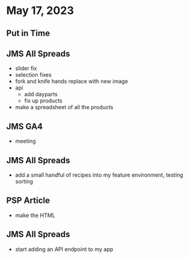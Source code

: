 # May 17, 2023

## Put in Time

## JMS All Spreads
- slider fix
- selection fixes
- fork and knife hands replace with new image
- api
	- add dayparts
	- fix up products
- make a spreadsheet of all the products

## JMS GA4
- meeting

## JMS All Spreads
- add a small handful of recipes into my feature environment, testing sorting

## PSP Article
- make the HTML

## JMS All Spreads
- start adding an API endpoint to my app